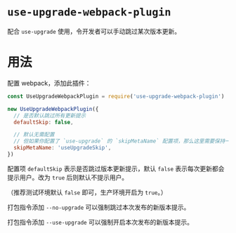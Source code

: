 # `use-upgrade-webpack-plugin`

配合 `use-upgrade` 使用，令开发者可以手动跳过某次版本更新。

# 用法

配置 webpack，添加此插件：

```js
const UseUpgradeWebpackPlugin = require('use-upgrade-webpack-plugin')

new UseUpgradeWebpackPlugin({
  // 是否默认跳过所有更新提示
  defaultSkip: false,

  // 默认无需配置
  // 但如果你配置了 `use-upgrade` 的 `skipMetaName` 配置项，那么这里需要保持一致
  skipMetaName: 'useUpgradeSkip',
})
```

配置项 `defaultSkip` 表示是否跳过版本更新提示，默认 `false` 表示每次更新都会提示用户。改为 `true` 后则默认不提示用户。

（推荐测试环境默认 `false` 即可，生产环境开启为 `true`。）

打包指令添加 `--no-upgrade` 可以强制跳过本次发布的新版本提示。

打包指令添加 `--use-upgrade` 可以强制开启本次发布的新版本提示。
